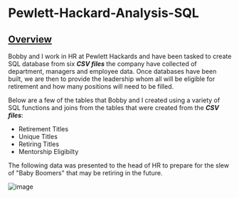 # Pewlett-Hackard-Analysis-SQL

## <ins>Overview</ins>

Bobby and I work in HR at Pewlett Hackards and have been tasked to create SQL database from six ***CSV files*** the company have collected of department, managers and employee data. Once databases have been built, we are then to provide the leadership whom all will be eligible for retirement and how many positions will need to be filled.

Below are a few of the tables that Bobby and I created using a variety of SQL functions and joins from the tables that were created from the ***CSV files***:

- Retirement Titles
- Unique Titles
- Retiring Titles
- Mentorship Eligibilty

The following data was presented to the head of HR to prepare for the slew of "Baby Boomers" that may be retiring in the future.

![image](https://user-images.githubusercontent.com/79024998/114334028-ba795900-9b17-11eb-9a17-c28723e5b619.png)
